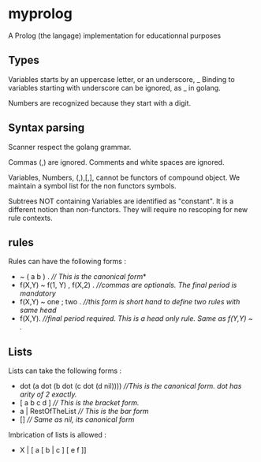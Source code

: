 # myprolog
A Prolog (the langage) implementation for educationnal purposes


## Types

Variables starts by an uppercase letter, or an underscore, _
Binding to variables starting with underscore can be ignored, as _ in golang.

Numbers are recognized because they start with a digit.

## Syntax parsing

Scanner respect the golang grammar.

Commas (,) are ignored.
Comments and white spaces are ignored.

Variables, Numbers, (,),[,], cannot be functors of compound object.
We maintain a symbol list for the non functors symbols.

Subtrees NOT containing Variables are identified as "constant". 
It is a different notion than non-functors.
They will require no rescoping for new rule contexts.

## rules

Rules can have the following forms :

* ~ ( a b ) . *// This is the canonical form**
* f(X,Y) ~ f(1, Y) , f(X,2) .  *//commas are optionals. The final period is mandatory*
* f(X,Y) ~ one ; two .  *//this form is short hand to define two rules with same head*
* f(X,Y). *//final period required. This is a head only rule. Same as f(Y,Y) ~ .*

## Lists

Lists can take the following forms :

* dot (a dot (b dot (c dot (d nil)))) *//This is the canonical form. dot has arity of 2 exactly.*
* [ a b c d ] *// This is the bracket form.*
* a | RestOfTheList *// This is the bar form*
* [] *// Same as nil, its canonical form*

Imbrication of lists is allowed :

* X | [ a [ b | c ] [ e f ]]
